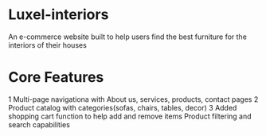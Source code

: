 # Luxel-interiors
An e-commerce website built to help users find the best furniture for the interiors of their houses
# Core Features
1 Multi-page navigationa with About us, services, products, contact pages
2 Product catalog with categories(sofas, chairs, tables, decor)
3 Added  shopping cart function to help add and remove items
Product filtering and search capabilities
